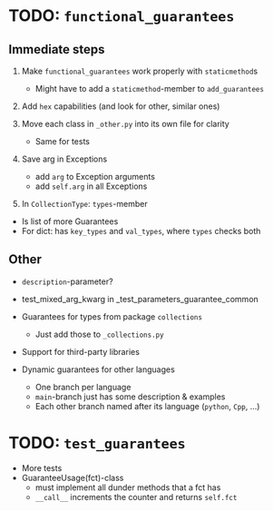 # TODO: `functional_guarantees`

## Immediate steps

1. Make `functional_guarantees` work properly with `staticmethod`s
    - Might have to add a `staticmethod`-member to `add_guarantees`

2. Add `hex` capabilities (and look for other, similar ones)

3. Move each class in `_other.py` into its own file for clarity
    - Same for tests

4. Save arg in Exceptions
    - add `arg` to Exception arguments
    - add `self.arg` in all Exceptions

5. In `CollectionType`: `types`-member
  - Is list of more Guarantees
  - For dict: has `key_types` and `val_types`, where `types` checks both

## Other

- `description`-parameter?

- test_mixed_arg_kwarg in _test_parameters_guarantee_common
  
- Guarantees for types from package `collections` 
  - Just add those to `_collections.py`

- Support for third-party libraries

- Dynamic guarantees for other languages
  - One branch per language
  - `main`-branch just has some description & examples
  - Each other branch named after its language (`python`, `Cpp`, ...)


# TODO: `test_guarantees`

- More tests
- GuaranteeUsage(fct)-class
  - must implement all dunder methods that a fct has
  - `__call__` increments the counter and returns `self.fct`
